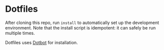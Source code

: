 Dotfiles
========

After cloning this repo, run `install` to automatically set up the development
environment. Note that the install script is idempotent: it can safely be run
multiple times.

Dotfiles uses [Dotbot][dotbot] for installation.


[dotbot]: https://github.com/anishathalye/dotbot
[license]: LICENSE.md
